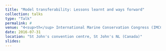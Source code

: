 ```yaml
---
title: "Model transferability: Lessons learnt and ways forward"
collection: talks
type: "Talk"
permalink: #
venue: "4<sup>th</sup> International Marine Conservation Congress (IMCC4)"
date: 2016-07-31
location: "St John's convention centre, St John's NL (Canada)"
slides:
---
```

